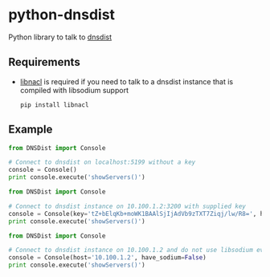 # python-dnsdist
Python library to talk to [dnsdist](http://dnsdist.org)

## Requirements

* [libnacl](https://libnacl.readthedocs.org/) is required if you need to talk to a dnsdist instance that is compiled with libsodium support

  ```
  pip install libnacl
  ```

## Example
```python
from DNSDist import Console

# Connect to dnsdist on localhost:5199 without a key
console = Console()
print console.execute('showServers()')
```

```python
from DNSDist import Console

# Connect to dnsdist instance on 10.100.1.2:3200 with supplied key
console = Console(key='tZ+bElqKb+moWK1BAAlSjIjAdVb9zTXT7Ziqj/lw/R8=', host='10.100.1.2', port=3200)
print console.execute('showServers()')
```

```python
from DNSDist import Console

# Connect to dnsdist instance on 10.100.1.2 and do not use libsodium even if its available
console = Console(host='10.100.1.2', have_sodium=False)
print console.execute('showServers()')
```
